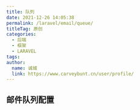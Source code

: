 ```yaml
---
title: 队列
date: 2021-12-26 14:05:38
permalink: /laravel/email/queue/
titleTag: 原创
categories: 
  - 后端
  - 框架
  - LARAVEL
tags: 
author: 
  name: 诚城
  link: https://www.carveybunt.cn/user/profile/
---
```


## 邮件队列配置

